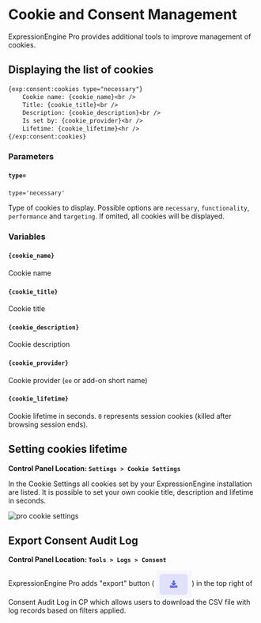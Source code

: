 <!--
    This source file is part of the open source project
    ExpressionEngine User Guide (https://github.com/ExpressionEngine/ExpressionEngine-User-Guide)

    @link      https://expressionengine.com/
    @copyright Copyright (c) 2003-2021, Packet Tide, LLC (https://packettide.com)
    @license   https://expressionengine.com/license Licensed under Apache License, Version 2.0
-->

# Cookie and Consent Management

ExpressionEngine Pro provides additional tools to improve management of cookies.

## Displaying the list of cookies

    {exp:consent:cookies type="necessary"}
        Cookie name: {cookie_name}<br />
        Title: {cookie_title}<br />
        Description: {cookie_description}<br />
        Is set by: {cookie_provider}<br />
        Lifetime: {cookie_lifetime}<hr />
    {/exp:consent:cookies}

### Parameters

#### `type=`

    type='necessary'

Type of cookies to display. Possible options are `necessary`, `functionality`, `performance` and `targeting`. If omited, all cookies will be displayed.

### Variables

#### `{cookie_name}`

Cookie name

#### `{cookie_title}`

Cookie title

#### `{cookie_description}`

Cookie description

#### `{cookie_provider}`

Cookie provider (`ee` or add-on short name)

#### `{cookie_lifetime}`

Cookie lifetime in seconds. `0` represents session cookies (killed after browsing session ends).

## Setting cookies lifetime
**Control Panel Location: `Settings > Cookie Settings`**

In the Cookie Settings all cookies set by your ExpressionEngine installation are listed. It is possible to set your own cookie title, description and lifetime in seconds.

![pro cookie settings](/_images/pro_cookie_settings.png)

## Export Consent Audit Log
**Control Panel Location: `Tools > Logs > Consent`**

ExpressionEngine Pro adds "export" button ( <img style="margin-bottom: 0px; vertical-align: middle;" src="../_images/pro_consent_export.png" alt="pro consent export icon">) in the top right of Consent Audit Log in CP which allows users to download the CSV file with log records based on filters applied.
